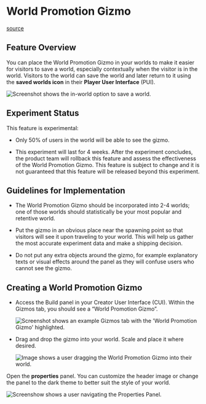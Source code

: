 # World Promotion Gizmo

[source](https://developers.meta.com/horizon-worlds/learn/documentation/code-blocks-and-gizmos/world-promotion-gizmo)

## Feature Overview

You can place the World Promotion Gizmo in your worlds to make it easier for visitors to save a world, especially contextually when the visitor is in the world. Visitors to the world can save the world and later return to it using the **saved worlds icon** in their **Player User Interface** (PUI).

![Screenshot shows the in-world option to save a world.](https://scontent.flba1-1.fna.fbcdn.net/v/t39.2365-6/462419106_563224279548861_5610906608654493404_n.png?_nc_cat=108&ccb=1-7&_nc_sid=e280be&_nc_ohc=OGYMTCc3lGMQ7kNvwFbf-mS&_nc_oc=AdlLfQ-1ojhM4sKOz7zFhJe_q8JO7tSu4imkJuwOelhoymBic9gdvI5t3aq5YrP0SqE&_nc_zt=14&_nc_ht=scontent.flba1-1.fna&_nc_gid=hn6TkQz-bO-NaH5X02yTWQ&oh=00_AfQnQ755eAFvzpyXTLKv0mKjMw0_9R8DLN7xFjk0p7r33Q&oe=689BAA85)

## Experiment Status

This feature is experimental:

*   Only 50% of users in the world will be able to see the gizmo.

*   This experiment will last for 4 weeks. After the experiment concludes, the product team will rollback this feature and assess the effectiveness of the World Promotion Gizmo. This feature is subject to change and it is not guaranteed that this feature will be released beyond this experiment.

## Guidelines for Implementation

*   The World Promotion Gizmo should be incorporated into 2-4 worlds; one of those worlds should statistically be your most popular and retentive world.

*   Put the gizmo in an obvious place near the spawning point so that visitors will see it upon traveling to your world. This will help us gather the most accurate experiment data and make a shipping decision.

*   Do not put any extra objects around the gizmo, for example explanatory texts or visual effects around the panel as they will confuse users who cannot see the gizmo.

## Creating a World Promotion Gizmo

*   Access the Build panel in your Creator User Interface (CUI). Within the Gizmos tab, you should see a “World Promotion Gizmo”. 
    
    ![Screenshot shows an example Gizmos tab with the 'World Promotion Gizmo' highlighted.](https://scontent.flba1-1.fna.fbcdn.net/v/t39.2365-6/462429140_563224292882193_6928080503680092147_n.png?_nc_cat=106&ccb=1-7&_nc_sid=e280be&_nc_ohc=lUOmVzxpPRsQ7kNvwEEzjaQ&_nc_oc=Adkok7fGKVU3pzvWnRVWNG133BeLEEZOeTBty2eOMJl_oG19ScPmQLJ_R5qA5BCUjNc&_nc_zt=14&_nc_ht=scontent.flba1-1.fna&_nc_gid=hn6TkQz-bO-NaH5X02yTWQ&oh=00_AfSFxiHrCOs0cB2tFLJS6LQX3qLvqjzKMTeFigdp6lpyOw&oe=689BC1D3) 

*   Drag and drop the gizmo into your world. Scale and place it where desired. 
    
    ![Image shows a user dragging the World Promotion Gizmo into their world.](https://scontent.flba1-1.fna.fbcdn.net/v/t39.2365-6/462468748_563224276215528_5636019758714294738_n.png?_nc_cat=109&ccb=1-7&_nc_sid=e280be&_nc_ohc=AT_0KY9vuAYQ7kNvwEV9Mgf&_nc_oc=AdnB-j_sPQ4SKktskkbcMniteB2jfgKqbKudAMGehU1WhibXLLxYtzHmBiRtJl0m9EY&_nc_zt=14&_nc_ht=scontent.flba1-1.fna&_nc_gid=hn6TkQz-bO-NaH5X02yTWQ&oh=00_AfQrdQj5smpspf9YHO6muq1iqAz1hVZvI1y9-IEJDeW9uA&oe=689BBA53) 

Open the **properties** panel. You can customize the header image or change the panel to the dark theme to better suit the style of your world. 

![Screenshow shows a user navigating the Properties Panel.](https://scontent.flba1-1.fna.fbcdn.net/v/t39.2365-6/462416251_563224306215525_9023634681354026103_n.png?_nc_cat=111&ccb=1-7&_nc_sid=e280be&_nc_ohc=JPNb395Yic4Q7kNvwFZAZFP&_nc_oc=AdkD8PppuhoFA5zRiAwiW9qoN3Rku320eqI403m-pNbrxGSZKehJfgyjna6kF52jNmM&_nc_zt=14&_nc_ht=scontent.flba1-1.fna&_nc_gid=hn6TkQz-bO-NaH5X02yTWQ&oh=00_AfTnhocRHfnH7Z0YK3OPTj8g0X8vNH-OLPXHiym7rzzRtA&oe=689BBC7E)

 

 

 

 

 

 

 

 

 

 

 

 

 

 

 

 

 

 

 

 

 

 

 

 

 

 

 

 

 

 

 

 

 

 

 

 

 

 

 

 

 

 

 

 

 

 

 